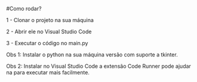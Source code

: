 #Como rodar?

1 - Clonar o projeto na sua máquina


2 - Abrir ele no Visual Studio Code


3 - Executar o código no main.py

Obs 1: Instalar o python na sua máquina versão com suporte a tkinter.


Obs 2: Instalar no Visual Studio Code a extensão Code Runner pode ajudar na para executar mais facilmente.

